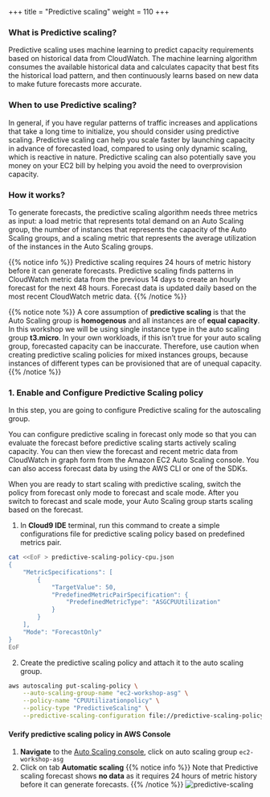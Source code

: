 +++
title = "Predictive scaling"
weight = 110
+++


### What is Predictive scaling?

Predictive scaling uses machine learning to predict capacity requirements based on historical data from CloudWatch. The machine learning algorithm consumes the available historical data and calculates capacity that best fits the historical load pattern, and then continuously learns based on new data to make future forecasts more accurate.

### When to use Predictive scaling?

In general, if you have regular patterns of traffic increases and applications that take a long time to initialize, you should consider using predictive scaling. Predictive scaling can help you scale faster by launching capacity in advance of forecasted load, compared to using only dynamic scaling, which is reactive in nature. Predictive scaling can also potentially save you money on your EC2 bill by helping you avoid the need to overprovision capacity.

### How it works?

To generate forecasts, the predictive scaling algorithm needs three metrics as input: a load metric that represents total demand on an Auto Scaling group, the number of instances that represents the capacity of the Auto Scaling groups, and a scaling metric that represents the average utilization of the instances in the Auto Scaling groups.

{{% notice info %}}
Predictive scaling requires 24 hours of metric history before it can generate forecasts. Predictive scaling finds patterns in CloudWatch metric data from the previous 14 days to create an hourly forecast for the next 48 hours. Forecast data is updated daily based on the most recent CloudWatch metric data.
{{% /notice %}}

{{% notice note %}}
A core assumption of **predictive scaling** is that the Auto Scaling group is **homogenous** and all instances are of **equal capacity**. In this workshop we will be using single instance type in the auto scaling group **t3.micro**.
In your own workloads, if this isn’t true for your auto scaling group, forecasted capacity can be inaccurate. Therefore, use caution when creating predictive scaling policies for mixed instances groups, because instances of different types can be provisioned that are of unequal capacity.
{{% /notice %}}

### 1. Enable and Configure Predictive Scaling policy

In this step, you are going to configure Predictive scaling for the autoscaling group.

You can configure predictive scaling in forecast only mode so that you can evaluate the forecast before predictive scaling starts actively scaling capacity. You can then view the forecast and recent metric data from CloudWatch in graph form from the Amazon EC2 Auto Scaling console. You can also access forecast data by using the AWS CLI or one of the SDKs.

When you are ready to start scaling with predictive scaling, switch the policy from forecast only mode to forecast and scale mode. After you switch to forecast and scale mode, your Auto Scaling group starts scaling based on the forecast.

1. In **Cloud9 IDE** terminal, run this command to create a simple configurations file for predictive scaling policy based on predefined metrics pair.

```bash
cat <<EoF > predictive-scaling-policy-cpu.json
{
    "MetricSpecifications": [
        {
            "TargetValue": 50,
            "PredefinedMetricPairSpecification": {
                "PredefinedMetricType": "ASGCPUUtilization"
            }
        }
    ],
    "Mode": "ForecastOnly"
}
EoF
```

2. Create the predictive scaling policy and attach it to the auto scaling group.

```bash
aws autoscaling put-scaling-policy \
    --auto-scaling-group-name "ec2-workshop-asg" \
    --policy-name "CPUUtilizationpolicy" \
    --policy-type "PredictiveScaling" \
    --predictive-scaling-configuration file://predictive-scaling-policy-cpu.json
```

#### Verify predictive scaling policy in AWS Console

1. **Navigate** to the [Auto Scaling console](https://console.aws.amazon.com/ec2/autoscaling/home#AutoScalingGroups:view=details), click on auto scaling group `ec2-workshop-asg`
2. Click on tab **Automatic scaling**
{{% notice info %}}
Note that Predictive scaling forecast shows **no data** as it requires 24 hours of metric history before it can generate forecasts.
{{% /notice %}}
![predictive-scaling](/images/efficient-and-resilient-ec2-auto-scaling/predictive-scaling-no-data.png)

